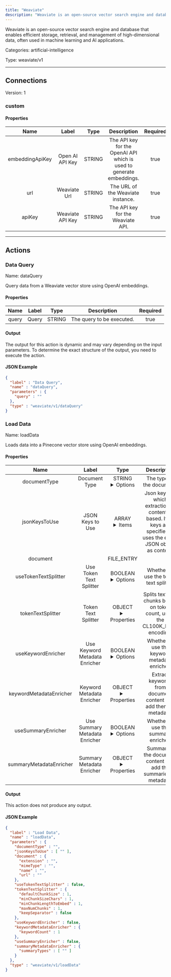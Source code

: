 ```yaml
---
title: "Weaviate"
description: "Weaviate is an open-source vector search engine and database that enables efficient storage, retrieval, and management of high-dimensional data, often used in machine learning and AI applications."
---
```


Weaviate is an open-source vector search engine and database that enables efficient storage, retrieval, and management of high-dimensional data, often used in machine learning and AI applications.


Categories: artificial-intelligence


Type: weaviate/v1

<hr />



## Connections

Version: 1


### custom

#### Properties

|      Name       |      Label     |     Type     |     Description     | Required |
|:---------------:|:--------------:|:------------:|:-------------------:|:--------:|
| embeddingApiKey | Open AI API Key | STRING | The API key for the OpenAI API which is used to generate embeddings. | true |
| url | Weaviate Url | STRING | The URL of the Weaviate instance. | true |
| apiKey | Weaviate API Key | STRING | The API key for the Weaviate API. | true |





<hr />



## Actions


### Data Query
Name: dataQuery

Query data from a Weaviate vector store using OpenAI embeddings.

#### Properties

|      Name       |      Label     |     Type     |     Description     | Required |
|:---------------:|:--------------:|:------------:|:-------------------:|:--------:|
| query | Query | STRING | The query to be executed. | true |


#### Output

The output for this action is dynamic and may vary depending on the input parameters. To determine the exact structure of the output, you need to execute the action.

#### JSON Example
```json
{
  "label" : "Data Query",
  "name" : "dataQuery",
  "parameters" : {
    "query" : ""
  },
  "type" : "weaviate/v1/dataQuery"
}
```


### Load Data
Name: loadData

Loads data into a Pinecone vector store using OpenAI embeddings.

#### Properties

|      Name       |      Label     |     Type     |     Description     | Required |
|:---------------:|:--------------:|:------------:|:-------------------:|:--------:|
| documentType | Document Type | STRING <details> <summary> Options </summary> JSON, MD, PDF, TXT, TIKA </details> | The type of the document. | true |
| jsonKeysToUse | JSON Keys to Use | ARRAY <details> <summary> Items </summary> [STRING] </details> | Json keys on which extraction of content is based. If no keys are specified, it uses the entire JSON object as content. | false |
| document | | FILE_ENTRY |  | true |
| useTokenTextSplitter | Use Token Text Splitter | BOOLEAN <details> <summary> Options </summary> true, false </details> | Whether to use the token text splitter. | true |
| tokenTextSplitter | Token Text Splitter | OBJECT <details> <summary> Properties </summary> {INTEGER\(defaultChunkSize), INTEGER\(minChunkSizeChars), INTEGER\(minChunkLengthToEmbed), INTEGER\(maxNumChunks), BOOLEAN\(keepSeparator)} </details> | Splits text into chunks based on token count, using the CL100K_BASE encoding. | true |
| useKeywordEnricher | Use Keyword Metadata Enricher | BOOLEAN <details> <summary> Options </summary> true, false </details> | Whether to use the keyword metadata enricher. | true |
| keywordMetadataEnricher | Keyword Metadata Enricher | OBJECT <details> <summary> Properties </summary> {INTEGER\(keywordCount)} </details> | Extract keywords from document content and add them as metadata. | true |
| useSummaryEnricher | Use Summary Metadata Enricher | BOOLEAN <details> <summary> Options </summary> true, false </details> | Whether to use the summary enricher. | true |
| summaryMetadataEnricher | Summary Metadata Enricher | OBJECT <details> <summary> Properties </summary> {[STRING]\(summaryTypes)} </details> | Summarize the document content and add the summaries as metadata. | true |


#### Output

This action does not produce any output.

#### JSON Example
```json
{
  "label" : "Load Data",
  "name" : "loadData",
  "parameters" : {
    "documentType" : "",
    "jsonKeysToUse" : [ "" ],
    "document" : {
      "extension" : "",
      "mimeType" : "",
      "name" : "",
      "url" : ""
    },
    "useTokenTextSplitter" : false,
    "tokenTextSplitter" : {
      "defaultChunkSize" : 1,
      "minChunkSizeChars" : 1,
      "minChunkLengthToEmbed" : 1,
      "maxNumChunks" : 1,
      "keepSeparator" : false
    },
    "useKeywordEnricher" : false,
    "keywordMetadataEnricher" : {
      "keywordCount" : 1
    },
    "useSummaryEnricher" : false,
    "summaryMetadataEnricher" : {
      "summaryTypes" : [ "" ]
    }
  },
  "type" : "weaviate/v1/loadData"
}
```




